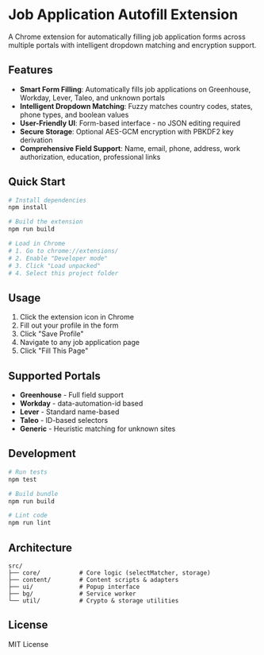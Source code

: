 # Job Application Autofill Extension

A Chrome extension for automatically filling job application forms across multiple portals with intelligent dropdown matching and encryption support.

## Features

- **Smart Form Filling**: Automatically fills job applications on Greenhouse, Workday, Lever, Taleo, and unknown portals
- **Intelligent Dropdown Matching**: Fuzzy matches country codes, states, phone types, and boolean values
- **User-Friendly UI**: Form-based interface - no JSON editing required
- **Secure Storage**: Optional AES-GCM encryption with PBKDF2 key derivation
- **Comprehensive Field Support**: Name, email, phone, address, work authorization, education, professional links

## Quick Start

```bash
# Install dependencies
npm install

# Build the extension
npm run build

# Load in Chrome
# 1. Go to chrome://extensions/
# 2. Enable "Developer mode"
# 3. Click "Load unpacked"
# 4. Select this project folder
```

## Usage

1. Click the extension icon in Chrome
2. Fill out your profile in the form
3. Click "Save Profile"
4. Navigate to any job application page
5. Click "Fill This Page"

## Supported Portals

- **Greenhouse** - Full field support
- **Workday** - data-automation-id based
- **Lever** - Standard name-based
- **Taleo** - ID-based selectors
- **Generic** - Heuristic matching for unknown sites

## Development

```bash
# Run tests
npm test

# Build bundle
npm run build

# Lint code
npm run lint
```

## Architecture

```
src/
├── core/           # Core logic (selectMatcher, storage)
├── content/        # Content scripts & adapters
├── ui/             # Popup interface
├── bg/             # Service worker
└── util/           # Crypto & storage utilities
```

## License

MIT License
